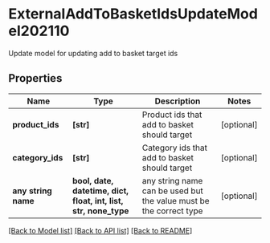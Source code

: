 # ExternalAddToBasketIdsUpdateModel202110

Update model for updating add to basket target ids

## Properties
Name | Type | Description | Notes
------------ | ------------- | ------------- | -------------
**product_ids** | **[str]** | Product ids that add to basket should target | [optional] 
**category_ids** | **[str]** | Category ids that add to basket should target | [optional] 
**any string name** | **bool, date, datetime, dict, float, int, list, str, none_type** | any string name can be used but the value must be the correct type | [optional]

[[Back to Model list]](../README.md#documentation-for-models) [[Back to API list]](../README.md#documentation-for-api-endpoints) [[Back to README]](../README.md)


